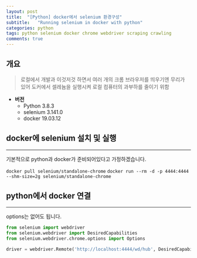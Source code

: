 ```yaml
---
layout: post
title:  "[Python] docker에서 selenium 환경구성"
subtitle:   "Running selenium in docker with python"
categories: python
tags: python selenium docker chrome webdriver scraping crawling
comments: true
---
```



## 개요
> 로컬에서 개발과 이것저것 하면서 여러 개의 크롬 브라우저를 띄우기엔 무리가 있어 도커에서 셀레늄을 실행시켜 로컬 컴퓨터의 과부하를 줄이기 위함

* __버전__
  - Python 3.8.3
  - selenium 3.141.0
  - docker 19.03.12
  
## docker에 selenium 설치 및 실행
---

기본적으로 python과 docker가 준비되어있다고 가정하겠습니다.

`docker pull selenium/standalone-chrome`
`docker run --rm -d -p 4444:4444 --shm-size=2g selenium/standalone-chrome`

## python에서 docker 연결
---

options는 없어도 됩니다.

~~~python
from selenium import webdriver
from selenium.webdriver import DesiredCapabilities
from selenium.webdriver.chrome.options import Options

driver = webdriver.Remote('http://localhost:4444/wd/hub', DesiredCapabilities.CHROME, options=self.options)
~~~
